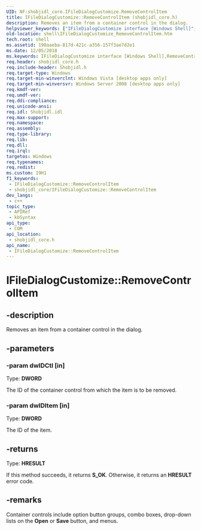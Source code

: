 ```yaml
---
UID: NF:shobjidl_core.IFileDialogCustomize.RemoveControlItem
title: IFileDialogCustomize::RemoveControlItem (shobjidl_core.h)
description: Removes an item from a container control in the dialog.
helpviewer_keywords: ["IFileDialogCustomize interface [Windows Shell]","RemoveControlItem method","IFileDialogCustomize.RemoveControlItem","IFileDialogCustomize::RemoveControlItem","RemoveControlItem","RemoveControlItem method [Windows Shell]","RemoveControlItem method [Windows Shell]","IFileDialogCustomize interface","shell.IFileDialogCustomize_RemoveControlItem","shell_IFileDialogCustomize_RemoveControlItem","shobjidl_core/IFileDialogCustomize::RemoveControlItem"]
old-location: shell\IFileDialogCustomize_RemoveControlItem.htm
tech.root: shell
ms.assetid: 190aaeba-817d-421c-a356-157f3ae7d2e1
ms.date: 12/05/2018
ms.keywords: IFileDialogCustomize interface [Windows Shell],RemoveControlItem method, IFileDialogCustomize.RemoveControlItem, IFileDialogCustomize::RemoveControlItem, RemoveControlItem, RemoveControlItem method [Windows Shell], RemoveControlItem method [Windows Shell],IFileDialogCustomize interface, shell.IFileDialogCustomize_RemoveControlItem, shell_IFileDialogCustomize_RemoveControlItem, shobjidl_core/IFileDialogCustomize::RemoveControlItem
req.header: shobjidl_core.h
req.include-header: Shobjidl.h
req.target-type: Windows
req.target-min-winverclnt: Windows Vista [desktop apps only]
req.target-min-winversvr: Windows Server 2008 [desktop apps only]
req.kmdf-ver: 
req.umdf-ver: 
req.ddi-compliance: 
req.unicode-ansi: 
req.idl: Shobjidl.idl
req.max-support: 
req.namespace: 
req.assembly: 
req.type-library: 
req.lib: 
req.dll: 
req.irql: 
targetos: Windows
req.typenames: 
req.redist: 
ms.custom: 19H1
f1_keywords:
 - IFileDialogCustomize::RemoveControlItem
 - shobjidl_core/IFileDialogCustomize::RemoveControlItem
dev_langs:
 - c++
topic_type:
 - APIRef
 - kbSyntax
api_type:
 - COM
api_location:
 - shobjidl_core.h
api_name:
 - IFileDialogCustomize::RemoveControlItem
---
```


# IFileDialogCustomize::RemoveControlItem


## -description

Removes an item from a container control in the dialog.

## -parameters

### -param dwIDCtl [in]

Type: <b>DWORD</b>

The ID of the container control from which the item is to be removed.

### -param dwIDItem [in]

Type: <b>DWORD</b>

The ID of the item.

## -returns

Type: <b>HRESULT</b>

If this method succeeds, it returns <b xmlns:loc="http://microsoft.com/wdcml/l10n">S_OK</b>. Otherwise, it returns an <b xmlns:loc="http://microsoft.com/wdcml/l10n">HRESULT</b> error code.

## -remarks

Container controls include option button groups, combo boxes, drop-down lists on the <b>Open</b> or <b>Save</b> button, and menus.

